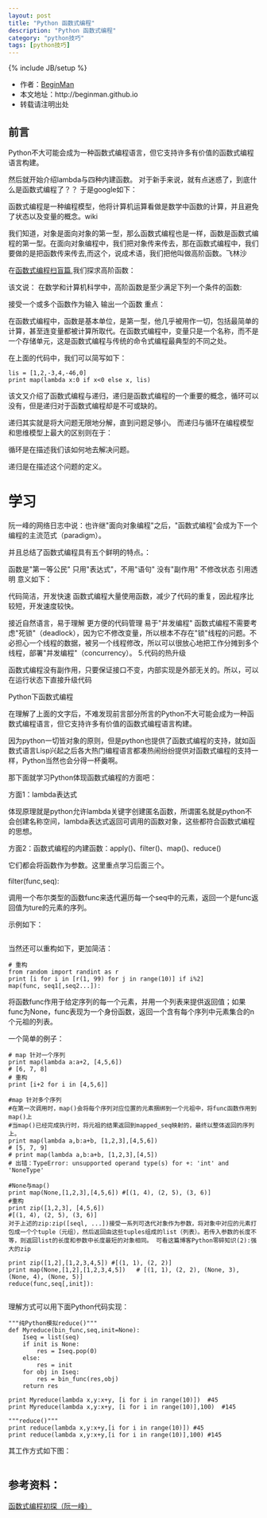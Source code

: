 ```yaml
---
layout: post
title: "Python 函数式编程"
description: "Python 函数式编程"
category: "python技巧"
tags: [python技巧]
---
```

{% include JB/setup %}
<ul>
    <li>作者：<a href="http://weibo.com/beginman" target="blank">BeginMan</a></li>
    <li>本文地址：http://beginman.github.io</li>
    <li>转载请注明出处</li>
</ul>
<h2>前言</h2>

<p>Python不大可能会成为一种函数式编程语言，但它支持许多有价值的函数式编程语言构建。</p>

<p>然后就开始介绍lambda与四种内建函数。 对于新手来说，就有点迷惑了，到底什么是函数式编程了？？ 于是google如下：</p>

<p>函数式编程是一种编程模型，他将计算机运算看做是数学中函数的计算，并且避免了状态以及变量的概念。wiki</p>

<p>我们知道，对象是面向对象的第一型，那么函数式编程也是一样，函数是函数式编程的第一型。在面向对象编程中，我们把对象传来传去，那在函数式编程中，我们要做的是把函数传来传去,而这个，说成术语，我们把他叫做高阶函数。飞林沙</p>

<p>在<a href="http://www.cnblogs.com/kym/archive/2011/03/07/1976519.html">函数式编程扫盲篇</a>,我们探求高阶函数：</p>

<p>该文说： 在数学和计算机科学中，高阶函数是至少满足下列一个条件的函数:</p>

<p>接受一个或多个函数作为输入
输出一个函数
重点：</p>

<p>在函数式编程中，函数是基本单位，是第一型，他几乎被用作一切，包括最简单的计算，甚至连变量都被计算所取代。在函数式编程中，变量只是一个名称，而不是一个存储单元，这是函数式编程与传统的命令式编程最典型的不同之处。</p>

<p>在上面的代码中，我们可以简写如下：</p>

<pre><code>lis = [1,2,-3,4,-46,0]
print map(lambda x:0 if x&lt;0 else x, lis)
</code></pre>

<p>该文又介绍了函数式编程与递归，递归是函数式编程的一个重要的概念，循环可以没有，但是递归对于函数式编程却是不可或缺的。</p>

<p>递归其实就是将大问题无限地分解，直到问题足够小。 而递归与循环在编程模型和思维模型上最大的区别则在于：</p>

<p>循环是在描述我们该如何地去解决问题。</p>

<p>递归是在描述这个问题的定义。</p>

<!--more-->

<h1>学习</h1>

<p>阮一峰的网络日志中说：也许继"面向对象编程"之后，"函数式编程"会成为下一个编程的主流范式（paradigm）。</p>

<p>并且总结了函数式编程具有五个鲜明的特点。：</p>

<p>函数是"第一等公民"
只用"表达式"，不用"语句"
没有"副作用"
不修改状态
引用透明
意义如下：</p>

<p>代码简洁，开发快速
函数式编程大量使用函数，减少了代码的重复，因此程序比较短，开发速度较快。</p>

<p>接近自然语言，易于理解
更方便的代码管理
易于"并发编程" 函数式编程不需要考虑"死锁"（deadlock），因为它不修改变量，所以根本不存在"锁"线程的问题。不必担心一个线程的数据，被另一个线程修改，所以可以很放心地把工作分摊到多个线程，部署"并发编程"（concurrency）。
5.代码的热升级</p>

<p>函数式编程没有副作用，只要保证接口不变，内部实现是外部无关的。所以，可以在运行状态下直接升级代码</p>

<p>Python下函数式编程</p>

<p>在理解了上面的文字后，不难发现前言部分所言的Python不大可能会成为一种函数式编程语言，但它支持许多有价值的函数式编程语言构建。</p>

<p>因为python一切皆对象的原则，但是python也提供了函数式编程的支持，就如函数式语言Lisp兴起之后各大热门编程语言都凑热闹纷纷提供对函数式编程的支持一样，Python当然也会分得一杯羹啊。</p>

<p>那下面就学习Python体现函数式编程的方面吧：</p>

<p>方面1：lambda表达式</p>

<p>体现原理就是python允许lambda关键字创建匿名函数，所谓匿名就是python不会创建名称空间，lambda表达式返回可调用的函数对象，这些都符合函数式编程的思想。</p>

<p>方面2：函数式编程的内建函数：apply()、filter()、map()、reduce()</p>

<p>它们都会将函数作为参数。这里重点学习后面三个。</p>

<p>filter(func,seq):</p>

<p>调用一个布尔类型的函数func来迭代遍历每一个seq中的元素，返回一个是func返回值为ture的元素的序列。</p>

<p>示例如下：</p>

<p><img src="http://content.screencast.com/users/BeginMan/folders/Snagit/media/c2c9ffcb-b8c1-490c-bec7-5b5140da1e3a/01.07.2014-23.13.png" alt="" /></p>

<p>当然还可以重构如下，更加简洁：</p>

<pre><code># 重构
from random import randint as r
print [i for i in [r(1, 99) for j in range(10)] if i%2]
map(func, seq1[,seq2...]):
</code></pre>

<p>将函数func作用于给定序列的每一个元素，并用一个列表来提供返回值；如果func为None，func表现为一个身份函数，返回一个含有每个序列中元素集合的n个元祖的列表。</p>

<p>一个简单的例子：</p>

<pre><code># map 针对一个序列
print map(lambda a:a+2, [4,5,6])
# [6, 7, 8]
# 重构
print [i+2 for i in [4,5,6]]

#map 针对多个序列
#在第一次调用时，map()会将每个序列对应位置的元素捆绑到一个元祖中，将func函数作用到map()上
#当map()已经完成执行时，将元祖的结果返回到mapped_seq映射的，最终以整体返回的序列上。
print map(lambda a,b:a+b, [1,2,3],[4,5,6])
# [5, 7, 9]
# print map(lambda a,b:a+b, [1,2,3],[4,5])
# 出错：TypeError: unsupported operand type(s) for +: 'int' and 'NoneType'

#None与map()
print map(None,[1,2,3],[4,5,6]) #[(1, 4), (2, 5), (3, 6)]
#重构
print zip([1,2,3], [4,5,6])
#[(1, 4), (2, 5), (3, 6)]
对于上述的zip:zip([seql, ...])接受一系列可迭代对象作为参数，将对象中对应的元素打包成一个个tuple（元组），然后返回由这些tuples组成的list（列表）。若传入参数的长度不等，则返回list的长度和参数中长度最短的对象相同。 可看这篇博客Python零碎知识(2):强大的zip

print zip([1,2],[1,2,3,4,5]) #[(1, 1), (2, 2)]
print map(None,[1,2],[1,2,3,4,5])   # [(1, 1), (2, 2), (None, 3), (None, 4), (None, 5)]
reduce(func,seq[,init]):
</code></pre>

<p><img src="http://content.screencast.com/users/BeginMan/folders/Snagit/media/efbaae63-99e0-427e-a851-a39b6a098222/01.08.2014-00.05.png" alt="" /></p>

<p>理解方式可以用下面Python代码实现：</p>

<pre><code>"""纯Python模拟reduce()"""
def Myreduce(bin_func,seq,init=None):
    Iseq = list(seq)
    if init is None:
        res = Iseq.pop(0)
    else:
        res = init
    for obj in Iseq:
        res = bin_func(res,obj)
    return res

print Myreduce(lambda x,y:x+y, [i for i in range(10)])  #45
print Myreduce(lambda x,y:x+y, [i for i in range(10)],100)  #145

"""reduce()"""
print reduce(lambda x,y:x+y,[i for i in range(10)]) #45
print reduce(lambda x,y:x+y,[i for i in range(10)],100) #145
</code></pre>

<p>其工作方式如下图：</p>

<p><img src="http://content.screencast.com/users/BeginMan/folders/Snagit/media/e7275a15-0267-4fc4-ac3b-ce34d880bf96/01.08.2014-00.09.png" alt="" /></p>

<h2>参考资料：</h2>

<p><a href="http://www.ruanyifeng.com/blog/2012/04/functional_programming.html">函数式编程初探（阮一峰）</a></p>
